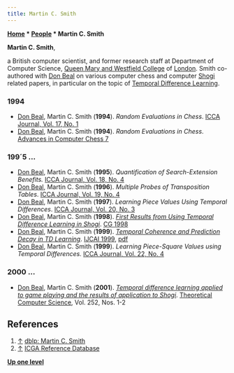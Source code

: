```yaml
---
title: Martin C. Smith
---
```

**[Home](Home "Home") \* [People](People "People") \* Martin C. Smith**


**Martin C. Smith**,  

a British computer scientist, and former research staff at Department of Computer Science, [Queen Mary and Westfield College](Queen_Mary,_University_of_London "Queen Mary, University of London") of [London](https://en.wikipedia.org/wiki/London).
Smith co-authored with [Don Beal](Don_Beal "Don Beal") on various computer chess and computer [Shogi](Shogi "Shogi") related papers, in particular on the topic of [Temporal Difference Learning](Temporal_Difference_Learning "Temporal Difference Learning").



### 1994


* [Don Beal](Don_Beal "Don Beal"), Martin C. Smith (**1994**). *Random Evaluations in Chess*. [ICCA Journal, Vol. 17, No. 1](ICGA_Journal#17_1 "ICGA Journal")
* [Don Beal](Don_Beal "Don Beal"), Martin C. Smith (**1994**). *Random Evaluations in Chess*. [Advances in Computer Chess 7](Advances_in_Computer_Chess_7 "Advances in Computer Chess 7")


### 199´5 ...


* [Don Beal](Don_Beal "Don Beal"), Martin C. Smith (**1995**). *Quantification of Search-Extension Benefits.* [ICCA Journal, Vol. 18, No. 4](ICGA_Journal#18_4 "ICGA Journal")
* [Don Beal](Don_Beal "Don Beal"), Martin C. Smith (**1996**). *Multiple Probes of Transposition Tables*. [ICCA Journal, Vol. 19, No. 4](ICGA_Journal#19_4 "ICGA Journal")
* [Don Beal](Don_Beal "Don Beal"), Martin C. Smith (**1997**). *Learning Piece Values Using Temporal Differences*. [ICCA Journal, Vol. 20, No. 3](ICGA_Journal#20_3 "ICGA Journal")
* [Don Beal](Don_Beal "Don Beal"), Martin C. Smith (**1998**). *[First Results from Using Temporal Difference Learning in Shogi](https://link.springer.com/chapter/10.1007%2F3-540-48957-6_7)*. [CG 1998](CG_1998 "CG 1998")
* [Don Beal](Don_Beal "Don Beal"), Martin C. Smith (**1999**). *[Temporal Coherence and Prediction Decay in TD Learning](https://dl.acm.org/citation.cfm?id=1624299)*. [IJCAI 1999](Conferences#IJCAI1999 "Conferences"), [pdf](https://www.ijcai.org/Proceedings/99-1/Papers/081.pdf)
* [Don Beal](Don_Beal "Don Beal"), Martin C. Smith (**1999**). *Learning Piece-Square Values using Temporal Differences.* [ICCA Journal, Vol. 22, No. 4](ICGA_Journal#22_4 "ICGA Journal")


### 2000 ...


* [Don Beal](Don_Beal "Don Beal"), Martin C. Smith (**2001**). *[Temporal difference learning applied to game playing and the results of application to Shogi](https://www.sciencedirect.com/science/article/pii/S0304397500000785)*. [Theoretical Computer Science](https://en.wikipedia.org/wiki/Theoretical_Computer_Science_%28journal%29), Vol. 252, Nos. 1-2


## References


1. <a id="cite-ref-1" href="#cite-note-1">↑</a> [dblp: Martin C. Smith](https://dblp.uni-trier.de/pers/hd/s/Smith:Martin_C=.html)
2. <a id="cite-ref-2" href="#cite-note-2">↑</a> [ICGA Reference Database](ICGA_Journal#RefDB "ICGA Journal")

**[Up one level](People "People")**







 
